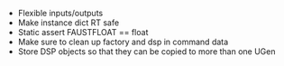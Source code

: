- Flexible inputs/outputs
- Make instance dict RT safe
- Static assert FAUSTFLOAT == float
- Make sure to clean up factory and dsp in command data
- Store DSP objects so that they can be copied to more than one UGen
